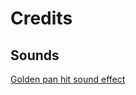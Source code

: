 # Credits #

## Sounds ##

[Golden pan hit sound effect](https://pixabay.com/sound-effects/hit-with-frying-pan-39340/)

